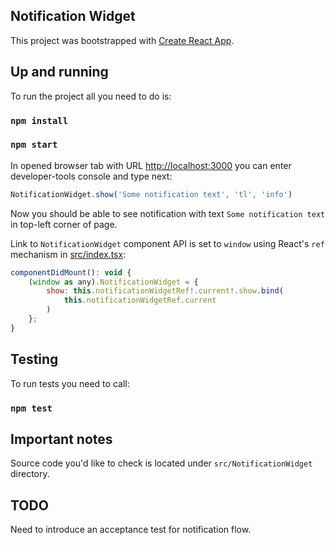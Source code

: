 ## Notification Widget

This project was bootstrapped with [Create React App](https://github.com/facebook/create-react-app).

## Up and running

To run the project all you need to do is:

### `npm install`
### `npm start`

In opened browser tab with URL [http://localhost:3000](http://localhost:3000) you can enter developer-tools console and type next:

```javascript
NotificationWidget.show('Some notification text', 'tl', 'info')
```

Now you should be able to see notification with text `Some notification text` in top-left corner of page.

Link to `NotificationWidget` component API is set to `window` using React's `ref` mechanism in [src/index.tsx](https://github.com/romanzabeida/notification-widget/blob/master/src/index.tsx):

```javascript
componentDidMount(): void {
    (window as any).NotificationWidget = {
        show: this.notificationWidgetRef!.current!.show.bind(
            this.notificationWidgetRef.current
        )
    };
}
```

## Testing
To run tests you need to call:

### `npm test`

## Important notes

Source code you'd like to check is located under `src/NotificationWidget` directory.

## TODO

Need to introduce an acceptance test for notification flow.
